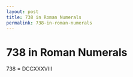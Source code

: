 ```yaml
---
layout: post
title: 738 in Roman Numerals
permalink: 738-in-roman-numerals
---
```


# 738 in Roman Numerals

738 = DCCXXXVIII
